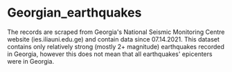 # Georgian_earthquakes
The records are scraped from Georgia's National Seismic Monitoring Centre website (ies.iliauni.edu.ge) and contain data since 07.14.2021. This dataset contains only relatively strong (mostly 2+ magnitude) earthquakes recorded in Georgia, however this does not mean that all earthquakes' epicenters were in Georgia.
